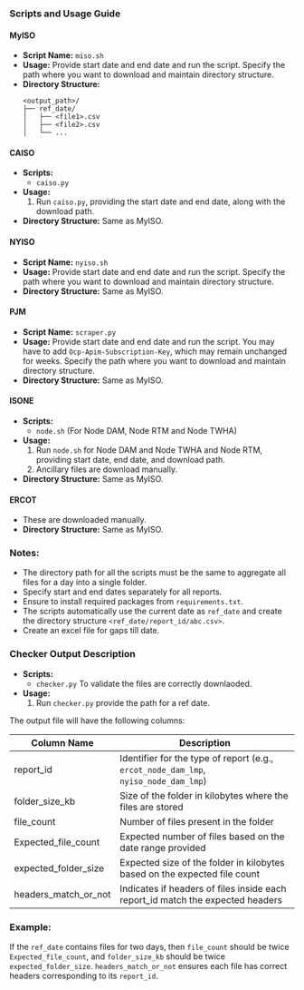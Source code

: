 
### Scripts and Usage Guide

#### MyISO
- **Script Name:** `miso.sh`
- **Usage:** Provide start date and end date and run the script. Specify the path where you want to download and maintain directory structure.
- **Directory Structure:**
  ```
  <output_path>/
  ├── ref_date/
  │   ├── <file1>.csv
  │   ├── <file2>.csv
  │   └── ...
  ```

#### CAISO
- **Scripts:**
  - `caiso.py` 
- **Usage:**
  1. Run `caiso.py`, providing the start date and end date, along with the download path.
- **Directory Structure:** Same as MyISO.

#### NYISO
- **Script Name:** `nyiso.sh`
- **Usage:** Provide start date and end date and run the script. Specify the path where you want to download and maintain directory structure.
- **Directory Structure:** Same as MyISO.

#### PJM
- **Script Name:** `scraper.py`
- **Usage:** Provide start date and end date and run the script. You may have to add `Ocp-Apim-Subscription-Key`, which may remain unchanged for weeks. Specify the path where you want to download and maintain directory structure.
- **Directory Structure:** Same as MyISO.

#### ISONE
- **Scripts:**
  - `node.sh` (For Node DAM, Node RTM and Node TWHA)
- **Usage:**
  1. Run `node.sh` for Node DAM and Node TWHA and Node RTM, providing start date, end date, and download path.
  2. Ancillary files are download manually.
- **Directory Structure:** Same as MyISO.

#### ERCOT
- These are downloaded manually.
- **Directory Structure:** Same as MyISO.

### Notes:
- The directory path for all the scripts must be the same to aggregate all files for a day into a single folder.
- Specify start and end dates separately for all reports.
- Ensure to install required packages from `requirements.txt`.
- The scripts automatically use the current date as `ref_date` and create the directory structure `<ref_date/report_id/abc.csv>`.
- Create an excel file for gaps till date.

### Checker Output Description
- **Scripts:**
  - `checker.py` To validate the files are correctly downlaoded.
- **Usage:**
  1. Run `checker.py` provide the path for a ref date.

The output file will have the following columns:

| Column Name           | Description                                                                 |
|-----------------------|-----------------------------------------------------------------------------|
| report_id             | Identifier for the type of report (e.g., `ercot_node_dam_lmp`, `nyiso_node_dam_lmp`) |
| folder_size_kb        | Size of the folder in kilobytes where the files are stored                   |
| file_count            | Number of files present in the folder                                        |
| Expected_file_count   | Expected number of files based on the date range provided                    |
| expected_folder_size  | Expected size of the folder in kilobytes based on the expected file count    |
| headers_match_or_not  | Indicates if headers of files inside each report_id match the expected headers |

### Example:
If the `ref_date` contains files for two days, then `file_count` should be twice `Expected_file_count`, and `folder_size_kb` should be twice `expected_folder_size`. `headers_match_or_not` ensures each file has correct headers corresponding to its `report_id`.



